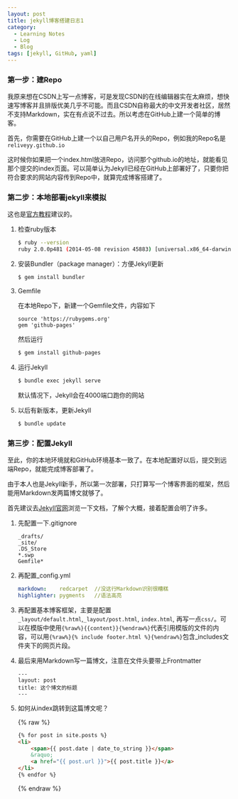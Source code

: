 ```yaml
---
layout: post
title: jekyll博客搭建日志1
category: 
  - Learning Notes
  - Log
  - Blog
tags: [jekyll, GitHub, yaml]
---
```


### 第一步：建Repo

我原来想在CSDN上写一点博客，可是发现CSDN的在线编辑器实在太麻烦，想快速写博客并且排版优美几乎不可能。而且CSDN自称最大的中文开发者社区，居然不支持Markdown，实在有点说不过去。所以考虑在GitHub上建一个简单的博客。

首先，你需要在GitHub上建一个以自己用户名开头的Repo，例如我的Repo名是`reliveyy.github.io`

这时候你如果把一个index.html放进Repo，访问那个github.io的地址，就能看见那个提交的index页面。可以简单认为Jekyll已经在GitHub上部署好了，只要你把符合要求的网站内容传到Repo中，就算完成博客搭建了。

### 第二步：本地部署jekyll来模拟
这也是[官方教程](https://help.github.com/articles/using-jekyll-with-pages/)建议的。

1. 	检查ruby版本

	```sh
	$ ruby --version
	ruby 2.0.0p481 (2014-05-08 revision 45883) [universal.x86_64-darwin14]
	```
2. 	安装Bundler（package manager）：方便Jekyll更新

	```sh
	$ gem install bundler
	```
3. 	Gemfile
	
	在本地Repo下，新建一个Gemfile文件，内容如下

	```
	source 'https://rubygems.org'
	gem 'github-pages'
	```
	然后运行

	```sh
	$ gem install github-pages
	```
4. 	运行Jekyll
	
	```sh
	$ bundle exec jekyll serve
	```
	默认情况下，Jekyll会在4000端口跑你的网站

5. 	以后有新版本，更新Jekyll
	
	```sh
	$ bundle update
	```

### 第三步：配置Jekyll

至此，你的本地环境就和GitHub环境基本一致了。在本地配置好以后，提交到远端Repo，就能完成博客部署了。

由于本人也是Jekyll新手，所以第一次部署，只打算写一个博客界面的框架，然后能用Markdown发两篇博文就够了。

首先建议去[Jekyll官网](http://jekyllrb.com/)浏览一下文档，了解个大概，接着配置会明了许多。

1.	先配置一下.gitignore

	```
	_drafts/
	_site/
	.DS_Store
	*.swp
	Gemfile*
	```
2. 再配置_config.yml

	```yaml
	markdown:    redcarpet  //没这行Markdown识别很糟糕
	highlighter: pygments   //语法高亮
	```

3. 再配置基本博客框架，主要是配置`_layout/default.html`,`_layout/post.html`, `index.html`, 再写一点`css/`。可以在模版中使用`{%raw%}{{content}}{%endraw%}`代表引用模版的文件的内容，可以用`{%raw%}{% include footer.html %}{%endraw%}`包含_includes文件夹下的网页片段。

4. 最后来用Markdown写一篇博文，注意在文件头要带上Frontmatter

	```
	---
	layout: post
	title: 这个博文的标题
	---
	```

5. 如何从index跳转到这篇博文呢？

	{% raw %}
	```html
	{% for post in site.posts %}
	<li>
		<span>{{ post.date | date_to_string }}</span>
		&raquo;
		<a href="{{ post.url }}">{{ post.title }}</a>
	</li>
	{% endfor %}
	```
	{% endraw %}








